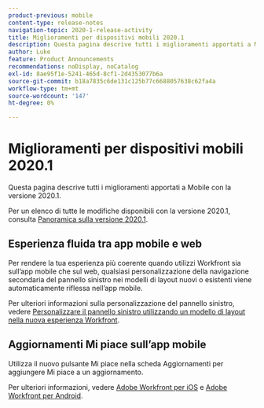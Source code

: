 ```yaml
---
product-previous: mobile
content-type: release-notes
navigation-topic: 2020-1-release-activity
title: Miglioramenti per dispositivi mobili 2020.1
description: Questa pagina descrive tutti i miglioramenti apportati a Mobile con la versione 2020.1.
author: Luke
feature: Product Announcements
recommendations: noDisplay, noCatalog
exl-id: 8ae95f1e-5241-465d-8cf1-2d4353077b6a
source-git-commit: b18a7835c6de131c125b77c6688057638c62fa4a
workflow-type: tm+mt
source-wordcount: '147'
ht-degree: 0%

---
```


# Miglioramenti per dispositivi mobili 2020.1

Questa pagina descrive tutti i miglioramenti apportati a Mobile con la versione 2020.1.

Per un elenco di tutte le modifiche disponibili con la versione 2020.1, consulta [Panoramica sulla versione 2020.1](../../../product-announcements/product-releases/2020.1-release-activity/2020-1-release-overview.md).

## Esperienza fluida tra app mobile e web

Per rendere la tua esperienza più coerente quando utilizzi Workfront sia sull’app mobile che sul web, qualsiasi personalizzazione della navigazione secondaria del pannello sinistro nei modelli di layout nuovi o esistenti viene automaticamente riflessa nell’app mobile.

Per ulteriori informazioni sulla personalizzazione del pannello sinistro, vedere [Personalizzare il pannello sinistro utilizzando un modello di layout nella nuova esperienza Workfront](https://experienceleague.adobe.com/en/docs/workfront/using/home).

## Aggiornamenti Mi piace sull’app mobile

Utilizza il nuovo pulsante Mi piace nella scheda Aggiornamenti per aggiungere Mi piace a un aggiornamento.

Per ulteriori informazioni, vedere [Adobe Workfront per iOS](../../../workfront-basics/mobile-apps/using-the-workfront-mobile-app/workfront-for-ios.md) e [Adobe Workfront per Android](../../../workfront-basics/mobile-apps/using-the-workfront-mobile-app/workfront-for-android.md).
